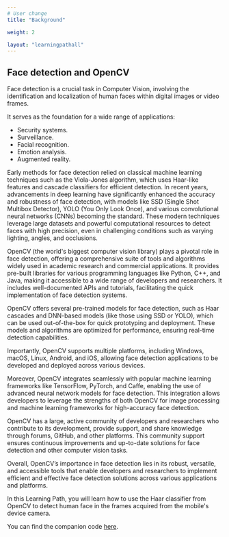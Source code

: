 ```yaml
---
# User change
title: "Background"

weight: 2

layout: "learningpathall"
---
```


## Face detection and OpenCV
Face detection is a crucial task in Computer Vision, involving the identification and localization of human faces within digital images or video frames. 

It serves as the foundation for a wide range of applications:

* Security systems.
* Surveillance.
* Facial recognition.
* Emotion analysis.
* Augmented reality. 

Early methods for face detection relied on classical machine learning techniques such as the Viola-Jones algorithm, which uses Haar-like features and cascade classifiers for efficient detection. In recent years, advancements in deep learning have significantly enhanced the accuracy and robustness of face detection, with models like SSD (Single Shot Multibox Detector), YOLO (You Only Look Once), and various convolutional neural networks (CNNs) becoming the standard. These modern techniques leverage large datasets and powerful computational resources to detect faces with high precision, even in challenging conditions such as varying lighting, angles, and occlusions.

OpenCV (the world's biggest computer vision library) plays a pivotal role in face detection, offering a comprehensive suite of tools and algorithms widely used in academic research and commercial applications. It provides pre-built libraries for various programming languages like Python, C++, and Java, making it accessible to a wide range of developers and researchers. It includes well-documented APIs and tutorials, facilitating the quick implementation of face detection systems.

OpenCV offers several pre-trained models for face detection, such as Haar cascades and DNN-based models (like those using SSD or YOLO), which can be used out-of-the-box for quick prototyping and deployment. These models and algorithms are optimized for performance, ensuring real-time detection capabilities.

Importantly, OpenCV supports multiple platforms, including Windows, macOS, Linux, Android, and iOS, allowing face detection applications to be developed and deployed across various devices.

Moreover, OpenCV integrates seamlessly with popular machine learning frameworks like TensorFlow, PyTorch, and Caffe, enabling the use of advanced neural network models for face detection. This integration allows developers to leverage the strengths of both OpenCV for image processing and machine learning frameworks for high-accuracy face detection.

OpenCV has a large, active community of developers and researchers who contribute to its development, provide support, and share knowledge through forums, GitHub, and other platforms. This community support ensures continuous improvements and up-to-date solutions for face detection and other computer vision tasks.

Overall, OpenCV’s importance in face detection lies in its robust, versatile, and accessible tools that enable developers and researchers to implement efficient and effective face detection solutions across various applications and platforms.

In this Learning Path, you will learn how to use the Haar classifier from OpenCV to detect human face in the frames acquired from the mobile's device camera.

You can find the companion code [here](https://github.com/dawidborycki/Arm64OpenCVFaceDetection.git).
